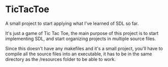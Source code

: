 # TicTacToe
A small project to start applying what I've learned of SDL so far.

It's just a game of Tic Tac Toe, the main purpose of this project is to start implementing SDL,
and start organizing projects in multiple source files.

Since this doesn't have any makefiles and it's a small project, you'll have to compile all the source files into an executable, it has to be in the same directory as the /resources folder to be able to work.
